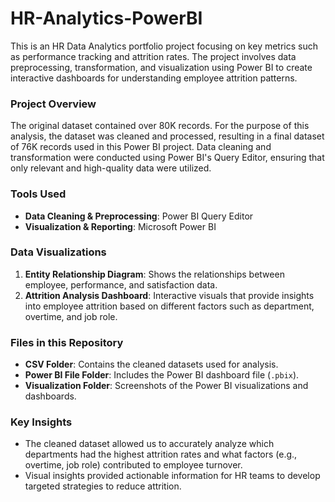 # HR-Analytics-PowerBI

This is an HR Data Analytics portfolio project focusing on key metrics such as performance tracking and attrition rates. The project involves data preprocessing, transformation, and visualization using Power BI to create interactive dashboards for understanding employee attrition patterns.

### Project Overview
The original dataset contained over 80K records. For the purpose of this analysis, the dataset was cleaned and processed, resulting in a final dataset of 76K records used in this Power BI project. Data cleaning and transformation were conducted using Power BI's Query Editor, ensuring that only relevant and high-quality data were utilized.

### Tools Used
- **Data Cleaning & Preprocessing**: Power BI Query Editor
- **Visualization & Reporting**: Microsoft Power BI

### Data Visualizations
1. **Entity Relationship Diagram**: Shows the relationships between employee, performance, and satisfaction data.
2. **Attrition Analysis Dashboard**: Interactive visuals that provide insights into employee attrition based on different factors such as department, overtime, and job role.

### Files in this Repository
- **CSV Folder**: Contains the cleaned datasets used for analysis.
- **Power BI File Folder**: Includes the Power BI dashboard file (`.pbix`).
- **Visualization Folder**: Screenshots of the Power BI visualizations and dashboards.

### Key Insights
- The cleaned dataset allowed us to accurately analyze which departments had the highest attrition rates and what factors (e.g., overtime, job role) contributed to employee turnover.
- Visual insights provided actionable information for HR teams to develop targeted strategies to reduce attrition.

